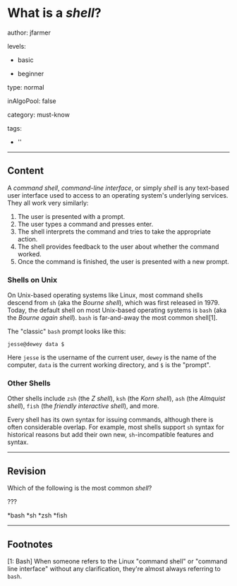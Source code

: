 # What is a *shell*?
author: jfarmer

levels:

  - basic

  - beginner

type: normal

inAlgoPool: false

category: must-know

tags:

  - ''

---
## Content

A *command shell*, *command-line interface*, or simply *shell* is any text-based user interface used to access to an operating system's underlying services. They all work very similarly:

1. The user is presented with a prompt.
2. The user types a command and presses enter.
3. The shell interprets the command and tries to take the appropriate action.
4. The shell provides feedback to the user about whether the command worked.
5. Once the command is finished, the user is presented with a new prompt.

### Shells on Unix

On Unix-based operating systems like Linux, most command shells descend from `sh` (aka the *Bourne shell*), which was first released in 1979. Today, the default shell on most Unix-based operating systems is `bash` (aka the *Bourne again shell*). `bash` is far-and-away the most common shell[1].

The "classic" `bash` prompt looks like this:

```session
jesse@dewey data $
```

Here `jesse` is the username of the current user, `dewey` is the name of the computer, `data` is the current working directory, and `$` is the "prompt".


### Other Shells

Other shells include `zsh` (the *Z shell*), `ksh` (the *Korn shell*), `ash` (the *Almquist shell*), `fish` (the *friendly interactive shell*), and more.

Every shell has its own syntax for issuing commands, although there is often considerable overlap.  For example, most shells support `sh` syntax for historical reasons but add their own new, `sh`-incompatible features and syntax.

---
## Revision

Which of the following is the most common *shell*?

???

*bash
*sh
*zsh
*fish

---
## Footnotes

[1: Bash]
When someone refers to the Linux "command shell" or "command line interface" without any clarification, they're almost always referring to `bash`.
